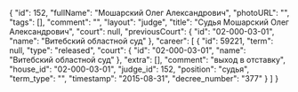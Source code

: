 {
    "id": 152,
    "fullName": "Мошарский Олег Александрович",
    "photoURL": "",
    "tags": [],
    "comment": "",
    "layout": "judge",
    "title": "Судья Мошарский Олег Александрович",
    "court": null,
    "previousCourt": {
        "id": "02-000-03-01",
        "name": "Витебский областной суд"
    },
    "career": [
        {
            "id": 59221,
            "term": null,
            "type": "released",
            "court": {
                "id": "02-000-03-01",
                "name": "Витебский областной суд"
            },
            "extra": [],
            "comment": "выход в отставку",
            "house_id": "02-000-03-01",
            "judge_id": 152,
            "position": "судья",
            "term_type": "",
            "timestamp": "2015-08-31",
            "decree_number": "377"
        }
    ]
}